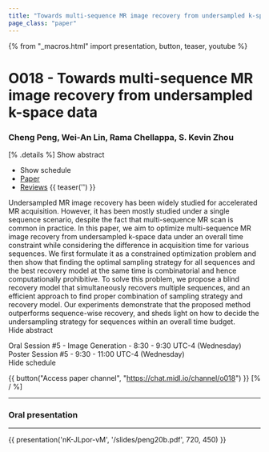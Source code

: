 ```yaml
---
title: "Towards multi-sequence MR image recovery from undersampled k-space data"
page_class: "paper"
---
```


{% from "_macros.html" import presentation, button, teaser, youtube %}

# O018 - Towards multi-sequence MR image recovery from undersampled k-space data

### Cheng Peng, Wei-An Lin, Rama Chellappa, S. Kevin Zhou

[% .details %]
<a class="toggle_visibility" data-selector=".abstract" data-level="3">Show abstract</a>
- <a class="toggle_visibility" data-selector=".schedule" data-level="3">Show schedule</a>
- <a href="https://openreview.net/pdf?id=Pk7In-gVEd">Paper</a>
- <a href="https://openreview.net/forum?id=Pk7In-gVEd">Reviews</a>
{{ teaser('') }}

<p>
    <span class="abstract">
        Undersampled MR image recovery has been widely studied for accelerated MR acquisition. However, it has been mostly studied under a single sequence scenario, despite the fact that multi-sequence MR scan is common in practice. In this paper, we aim to optimize multi-sequence MR image recovery from undersampled k-space data under an overall time constraint while considering the difference in acquisition time for various sequences. We first formulate it as a constrained optimization problem and then show that finding the optimal sampling strategy for all sequences and the best recovery model at the same time is combinatorial and hence computationally prohibitive. To solve this problem, we propose a blind recovery model that simultaneously recovers multiple sequences, and an efficient approach to find proper combination of sampling strategy and recovery model. Our experiments demonstrate that the proposed method outperforms sequence-wise recovery, and sheds light on how to decide the undersampling strategy for sequences within an overall time budget.
        <br>
        <span class="actions"><a class="toggle_visibility" data-level="2">Hide abstract</a></span>
    </span>
</p>

<p>
    <span class="schedule">
        Oral Session #5 - Image Generation  - 8:30 - 9:30 UTC-4 (Wednesday)<br>Poster Session #5  - 9:30 - 11:00 UTC-4 (Wednesday)
        <br>
        <span class="actions"><a class="toggle_visibility" data-level="2">Hide schedule</a></span>
    </span>
</p>

{{ button("Access paper channel", "https://chat.midl.io/channel/o018") }}
[% / %]

---


### Oral presentation

---

{{ presentation('nK-JLpor-vM', '/slides/peng20b.pdf', 720, 450) }}